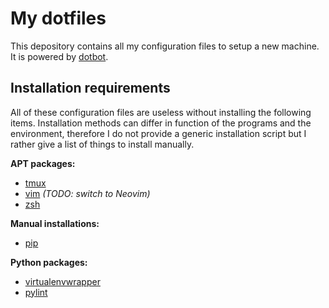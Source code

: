 # My dotfiles

This depository contains all my configuration files to setup a new machine.
It is powered by [dotbot](https://github.com/anishathalye/dotbot).

## Installation requirements

All of these configuration files are useless without installing the following
items. Installation methods can differ in function of the programs and the
environment, therefore I do not provide a generic installation script but I 
rather give a list of things to install manually.

**APT packages:**

* [tmux](apt://tmux)
* [vim](apt://vim) *(TODO: switch to Neovim)*
* [zsh](apt://zsh)

**Manual installations:**

* [pip](https://pip.pypa.io/en/stable/installing/)

**Python packages:**

* [virtualenvwrapper](https://virtualenvwrapper.readthedocs.io/en/latest/install.html)
* [pylint](https://pylint.readthedocs.io/en/stable/user_guide/installation.html)


